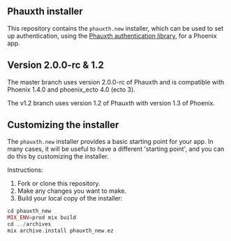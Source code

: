## Phauxth installer

This repository contains the `phauxth.new` installer, which can be used
to set up authentication, using the [Phauxth authentication
library](https://github.com/riverrun/phauxth), for a Phoenix app.

## Version 2.0.0-rc & 1.2

The master branch uses version 2.0.0-rc of Phauxth and is compatible with
Phoenix 1.4.0 and phoenix_ecto 4.0 (ecto 3).

The v1.2 branch uses version 1.2 of Phauxth with version 1.3 of Phoenix.

## Customizing the installer

The `phauxth.new` installer provides a basic starting point for your app.
In many cases, it will be useful to have a different 'starting point',
and you can do this by customizing the installer.

Instructions:

1. Fork or clone this repository.
2. Make any changes you want to make.
3. Build your local copy of the installer:

```elixir
cd phauxth_new
MIX_ENV=prod mix build
cd ../archives
mix archive.install phauxth_new.ez
```

